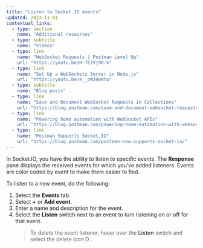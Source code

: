 ```yaml
---
title: "Listen to Socket.IO events"
updated: 2023-11-01
contextual_links:
  - type: section
    name: "Additional resources"
  - type: subtitle
    name: "Videos"
  - type: link
    name: "WebSocket Requests | Postman Level Up"
    url: "https://youtu.be/H-7EZVj9D-k"
  - type: link
    name: "Set Up a WebSockets Server in Node.js"
    url: "https://youtu.be/e__oWJ4wNtw"
  - type: subtitle
    name: "Blog posts"
  - type: link
    name: "Save and Document WebSocket Requests in Collections"
    url: "https://blog.postman.com/save-and-document-websocket-requests-in-collections/"
  - type: link
    name: "Powering home automation with WebSocket APIs"
    url: "https://blog.postman.com/powering-home-automation-with-websocket-apis/"
  - type: link
    name: "Postman Supports Socket.IO"
    url: "https://blog.postman.com/postman-now-supports-socket-io/"
---
```


In Socket.IO, you have the ability to listen to specific events. The **Response** pane displays the received events for which you’ve added listeners. Events are color coded by event to make them easier to find.

To listen to a new event, do the following:

1. Select the **Events** tab.
1. Select **+** or **Add event**.
1. Enter a name and description for the event.
1. Select the **Listen** switch next to an event to turn listening on or off for that event.
    > To delete the event listener, hover over the **Listen** switch and select the delete icon <img alt="Delete icon" src="https://assets.postman.com/postman-docs/icons/icon-delete-red-v10-19.jpg#icon" width="14px">.

